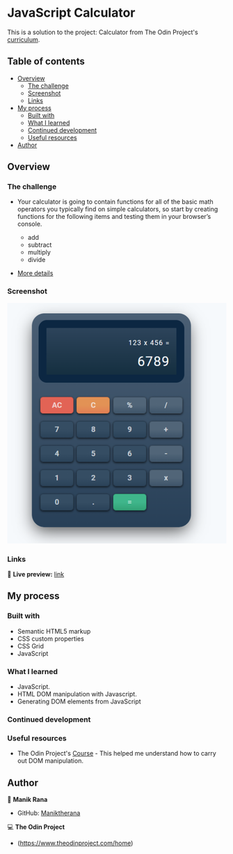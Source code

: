 # JavaScript Calculator

This is a solution to the project: Calculator from The Odin Project's [curriculum](https://www.theodinproject.com/paths/foundations/courses/foundations/lessons/calculator).

## Table of contents

- [Overview](#overview)
  - [The challenge](#the-challenge)
  - [Screenshot](#screenshot)
  - [Links](#links)
- [My process](#my-process)
  - [Built with](#built-with)
  - [What I learned](#what-i-learned)
  - [Continued development](#continued-development)
  - [Useful resources](#useful-resources)
- [Author](#author)


## Overview

### The challenge

- Your calculator is going to contain functions for all of the basic math operators you typically find on simple calculators, so start by creating functions for the following items and testing them in your browser’s console.
  - add
  - subtract
  - multiply
  - divide

- [More details](https://www.theodinproject.com/paths/foundations/courses/foundations/lessons/calculator)

### Screenshot

![screenshot](./screenshot.png)


### Links

🔗 **Live preview:** [link](https://maniktherana.github.io/calculator/)

## My process

### Built with

- Semantic HTML5 markup
- CSS custom properties
- CSS Grid
- JavaScript

### What I learned

* JavaScript.
* HTML DOM manipulation with Javascript.
* Generating DOM elements from JavaScript

### Continued development



### Useful resources

- The Odin Project's [Course](https://www.theodinproject.com/paths/foundations/courses/foundations/lessons/dom-manipulation) - This helped me understand how to carry out DOM manipulation.


## Author

👤 **Manik Rana**
* GitHub: [Maniktherana](https://github.com/Maniktherana)

💻 **The Odin Project**
* (https://www.theodinproject.com/home)
